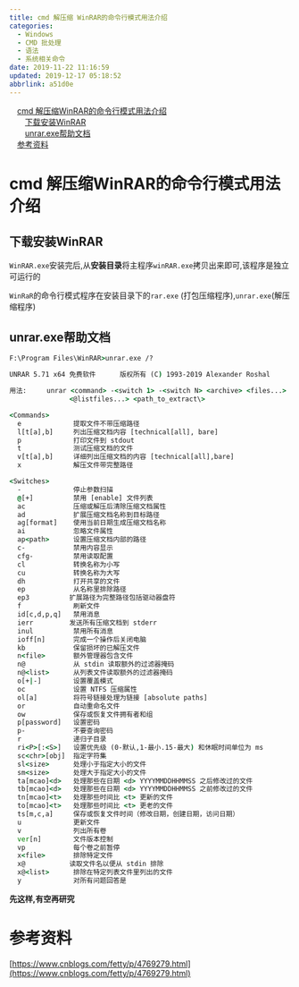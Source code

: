 ```yaml
---
title: cmd 解压缩 WinRAR的命令行模式用法介绍
categories: 
  - Windows
  - CMD 批处理
  - 语法
  - 系统相关命令
date: 2019-11-22 11:16:59
updated: 2019-12-17 05:18:52
abbrlink: a51d0e
---
```

<div id='my_toc'><a href="/blog/a51d0e/#cmd-解压缩WinRAR的命令行模式用法介绍" class="header_1">cmd 解压缩WinRAR的命令行模式用法介绍</a>&nbsp;<br><a href="/blog/a51d0e/#下载安装WinRAR" class="header_2">下载安装WinRAR</a>&nbsp;<br><a href="/blog/a51d0e/#unrar-exe帮助文档" class="header_2">unrar.exe帮助文档</a>&nbsp;<br><a href="/blog/a51d0e/#参考资料" class="header_1">参考资料</a>&nbsp;<br></div>
<style>.header_1{margin-left: 1em;}.header_2{margin-left: 2em;}.header_3{margin-left: 3em;}.header_4{margin-left: 4em;}.header_5{margin-left: 5em;}.header_6{margin-left: 6em;}</style>
<!--more-->
<script>if (navigator.platform.search('arm')==-1){document.getElementById('my_toc').style.display = 'none';}var e,p = document.getElementsByTagName('p');while (p.length>0) {e = p[0];e.parentElement.removeChild(e);}</script>

<!--end-->
# cmd 解压缩WinRAR的命令行模式用法介绍 #
## 下载安装WinRAR ##
`WinRAR.exe`安装完后,从**安装目录**将主程序`winRAR.exe`拷贝出来即可,该程序是独立可运行的

`WinRaR`的命令行模式程序在安装目录下的`rar.exe` (打包压缩程序),`unrar.exe`(解压缩程序)
## unrar.exe帮助文档 ##
```cmd
F:\Program Files\WinRAR>unrar.exe /?

UNRAR 5.71 x64 免费软件      版权所有 (C) 1993-2019 Alexander Roshal

用法:     unrar <command> -<switch 1> -<switch N> <archive> <files...>
               <@listfiles...> <path_to_extract\>

<Commands>
  e             提取文件不带压缩路径
  l[t[a],b]     列出压缩文档内容 [technical[all], bare]
  p             打印文件到 stdout
  t             测试压缩文档的文件
  v[t[a],b]     详细列出压缩文档的内容 [technical[all],bare]
  x             解压文件带完整路径

<Switches>
  -             停止参数扫描
  @[+]          禁用 [enable] 文件列表
  ac            压缩或解压后清除压缩文档属性
  ad            扩展压缩文档名称到目标路径
  ag[format]    使用当前日期生成压缩文档名称
  ai            忽略文件属性
  ap<path>      设置压缩文档内部的路径
  c-            禁用内容显示
  cfg-          禁用读取配置
  cl            转换名称为小写
  cu            转换名称为大写
  dh            打开共享的文件
  ep            从名称里排除路径
  ep3          扩展路径为完整路径包括驱动器盘符
  f             刷新文件
  id[c,d,p,q]   禁用消息
  ierr         发送所有压缩文档到 stderr
  inul          禁用所有消息
  ioff[n]       完成一个操作后关闭电脑
  kb            保留损坏的已解压文件
  n<file>       额外管理器包含文件
  n@            从 stdin 读取额外的过滤器掩码
  n@<list>      从列表文件读取额外的过滤器掩码
  o[+|-]        设置覆盖模式
  oc            设置 NTFS 压缩属性
  ol[a]         将符号链接处理为链接 [absolute paths]
  or            自动重命名文件
  ow            保存或恢复文件拥有者和组
  p[password]   设置密码
  p-            不要查询密码
  r             递归子目录
  ri<P>[:<S>]   设置优先级 (0-默认,1-最小.15-最大) 和休眠时间单位为 ms
  sc<chr>[obj]  指定字符集
  sl<size>      处理小于指定大小的文件
  sm<size>      处理大于指定大小的文件
  ta[mcao]<d>   处理那些在日期 <d> YYYYMMDDHHMMSS 之后修改过的文件
  tb[mcao]<d>   处理那些在日期 <d> YYYYMMDDHHMMSS 之前修改过的文件
  tn[mcao]<t>   处理那些时间比 <t> 更新的文件
  to[mcao]<t>   处理那些时间比 <t> 更老的文件
  ts[m,c,a]     保存或恢复文件时间（修改日期，创建日期，访问日期）
  u             更新文件
  v             列出所有卷
  ver[n]        文件版本控制
  vp            每个卷之前暂停
  x<file>       排除特定文件
  x@           读取文件名以便从 stdin 排除
  x@<list>      排除在特定列表文件里列出的文件
  y             对所有问题回答是
```
**先这样,有空再研究**
# 参考资料 #
[https://www.cnblogs.com/fetty/p/4769279.html](https://www.cnblogs.com/fetty/p/4769279.html)
